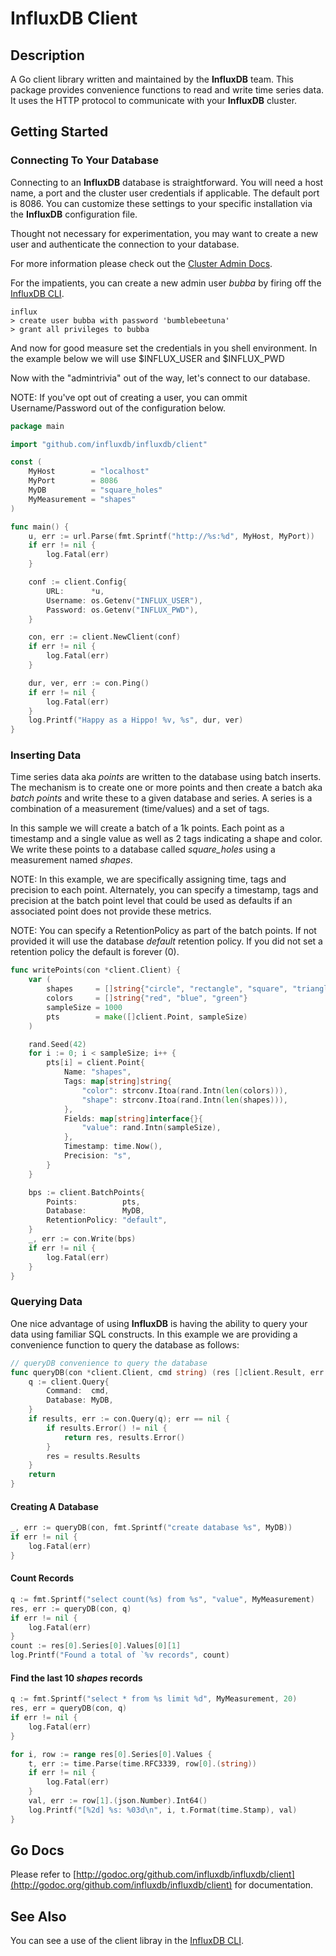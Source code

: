 # InfluxDB Client

## Description

A Go client library written and maintained by the **InfluxDB** team.
This package provides convenience functions to read and write time series data.
It uses the HTTP protocol to communicate with your **InfluxDB** cluster.


## Getting Started

### Connecting To Your Database

Connecting to an **InfluxDB** database is straightforward. You will need a host
name, a port and the cluster user credentials if applicable. The default port is 8086.
You can customize these settings to your specific installation via the
**InfluxDB** configuration file.

Thought not necessary for experimentation, you may want to create a new user
and authenticate the connection to your database.

For more information please check out the
[Cluster Admin Docs](http://influxdb.com/docs/v0.9/query_language/database_administration.html).

For the impatients, you can create a new admin user _bubba_ by firing off the
[InfluxDB CLI](https://github.com/influxdb/influxdb/blob/master/cmd/influx/main.go).

```shell
influx
> create user bubba with password 'bumblebeetuna'
> grant all privileges to bubba
```

And now for good measure set the credentials in you shell environment.
In the example below we will use $INFLUX_USER and $INFLUX_PWD

Now with the "admintrivia" out of the way, let's connect to our database.

NOTE: If you've opt out of creating a user, you can ommit Username/Password out
of the configuration below.

```go
package main

import "github.com/influxdb/influxdb/client"

const (
	MyHost        = "localhost"
	MyPort        = 8086
	MyDB          = "square_holes"
	MyMeasurement = "shapes"
)

func main() {
	u, err := url.Parse(fmt.Sprintf("http://%s:%d", MyHost, MyPort))
	if err != nil {
		log.Fatal(err)
	}

	conf := client.Config{
		URL:      *u,
		Username: os.Getenv("INFLUX_USER"),
		Password: os.Getenv("INFLUX_PWD"),
	}

	con, err := client.NewClient(conf)
	if err != nil {
		log.Fatal(err)
	}

	dur, ver, err := con.Ping()
	if err != nil {
		log.Fatal(err)
	}
	log.Printf("Happy as a Hippo! %v, %s", dur, ver)
}

```

### Inserting Data

Time series data aka *points* are written to the database using batch inserts.
The mechanism is to create one or more points and then create a batch aka *batch points*
and write these to a given database and series. A series is a combination of a
measurement (time/values) and a set of tags.

In this sample we will create a batch of a 1k points. Each point as a timestamp and
a single value as well as 2 tags indicating a shape and color. We write these points
to a database called _square_holes_ using a measurement named _shapes_.

NOTE: In this example, we are specifically assigning time, tags and precision
to each point. Alternately, you can specify a timestamp, tags and precision at
the batch point level that could be used as defaults if an associated point
does not provide these metrics.

NOTE: You can specify a RetentionPolicy as part of the batch points. If not
provided it will use the database _default_ retention policy. If you did not
set a retention policy the default is forever (0).

```go
func writePoints(con *client.Client) {
	var (
		shapes     = []string{"circle", "rectangle", "square", "triangle"}
		colors     = []string{"red", "blue", "green"}
		sampleSize = 1000
		pts        = make([]client.Point, sampleSize)
	)

	rand.Seed(42)
	for i := 0; i < sampleSize; i++ {
		pts[i] = client.Point{
			Name: "shapes",
			Tags: map[string]string{
				"color": strconv.Itoa(rand.Intn(len(colors))),
				"shape": strconv.Itoa(rand.Intn(len(shapes))),
			},
			Fields: map[string]interface{}{
				"value": rand.Intn(sampleSize),
			},
			Timestamp: time.Now(),
			Precision: "s",
		}
	}

	bps := client.BatchPoints{
		Points:          pts,
		Database:        MyDB,
		RetentionPolicy: "default",
	}
	_, err := con.Write(bps)
	if err != nil {
		log.Fatal(err)
	}
}
```


### Querying Data

One nice advantage of using **InfluxDB** is having the ability to query your data
using familiar SQL constructs. In this example we are providing a convenience
function to query the database as follows:

```go
// queryDB convenience to query the database
func queryDB(con *client.Client, cmd string) (res []client.Result, err error) {
	q := client.Query{
		Command:  cmd,
		Database: MyDB,
	}
	if results, err := con.Query(q); err == nil {
		if results.Error() != nil {
			return res, results.Error()
		}
		res = results.Results
	}
	return
}
```

#### Creating A Database
```go
_, err := queryDB(con, fmt.Sprintf("create database %s", MyDB))
if err != nil {
	log.Fatal(err)
}
```

#### Count Records
```go
q := fmt.Sprintf("select count(%s) from %s", "value", MyMeasurement)
res, err := queryDB(con, q)
if err != nil {
	log.Fatal(err)
}
count := res[0].Series[0].Values[0][1]
log.Printf("Found a total of `%v records", count)

```

#### Find the last 10 _shapes_ records

```go
q := fmt.Sprintf("select * from %s limit %d", MyMeasurement, 20)
res, err = queryDB(con, q)
if err != nil {
	log.Fatal(err)
}

for i, row := range res[0].Series[0].Values {
	t, err := time.Parse(time.RFC3339, row[0].(string))
	if err != nil {
		log.Fatal(err)
	}
	val, err := row[1].(json.Number).Int64()
	log.Printf("[%2d] %s: %03d\n", i, t.Format(time.Stamp), val)
}
```


## Go Docs

Please refer to
[http://godoc.org/github.com/influxdb/influxdb/client](http://godoc.org/github.com/influxdb/influxdb/client)
for documentation.


## See Also

You can see a use of the client libray in the
[InfluxDB CLI](https://github.com/influxdb/influxdb/blob/master/cmd/influx/main.go).
